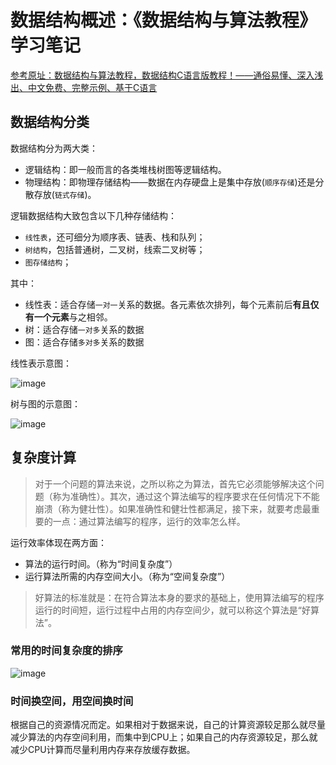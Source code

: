 # 数据结构概述：《数据结构与算法教程》学习笔记

[参考原址：数据结构与算法教程，数据结构C语言版教程！——通俗易懂、深入浅出、中文免费、完整示例、基于C语言](http://data.biancheng.net/)

## 数据结构分类

数据结构分为两大类：
- 逻辑结构：即一般而言的各类堆栈树图等逻辑结构。
- 物理结构：即物理存储结构——数据在内存硬盘上是集中存放(`顺序存储`)还是分散存放(`链式存储`)。

逻辑数据结构大致包含以下几种存储结构：
- `线性表`，还可细分为顺序表、链表、栈和队列；
- `树结构`，包括普通树，二叉树，线索二叉树等；
- `图存储结构`；

其中：
- 线性表：适合存储`一对一`关系的数据。各元素依次排列，每个元素前后**有且仅有一个元素**与之相邻。
- 树：适合存储`一对多`关系的数据
- 图：适合存储`多对多`关系的数据


线性表示意图：

![image](https://user-images.githubusercontent.com/14041622/52847195-8035ec00-3146-11e9-9c54-1dfd4487910f.png)


树与图的示意图：

![image](https://user-images.githubusercontent.com/14041622/52847337-de62cf00-3146-11e9-9851-5fa52985b282.png)


## 复杂度计算

> 对于一个问题的算法来说，之所以称之为算法，首先它必须能够解决这个问题（称为准确性）。其次，通过这个算法编写的程序要求在任何情况下不能崩溃（称为健壮性）。如果准确性和健壮性都满足，接下来，就要考虑最重要的一点：通过算法编写的程序，运行的效率怎么样。

运行效率体现在两方面：
- 算法的运行时间。（称为“时间复杂度”）
- 运行算法所需的内存空间大小。（称为“空间复杂度”）

> 好算法的标准就是：在符合算法本身的要求的基础上，使用算法编写的程序运行的时间短，运行过程中占用的内存空间少，就可以称这个算法是“好算法”。


### 常用的时间复杂度的排序

![image](https://user-images.githubusercontent.com/14041622/52847399-094d2300-3147-11e9-83b5-20a563ecf658.png)


### 时间换空间，用空间换时间

根据自己的资源情况而定。如果相对于数据来说，自己的计算资源较足那么就尽量减少算法的内存空间利用，而集中到CPU上；如果自己的内存资源较足，那么就减少CPU计算而尽量利用内存来存放缓存数据。